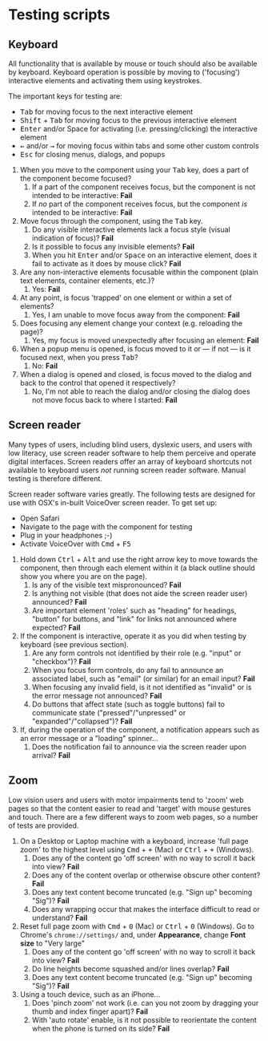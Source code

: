 # Testing scripts

## Keyboard

All functionality that is available by mouse or touch should also be available by keyboard. Keyboard operation is possible by moving to ('focusing') interactive elements and activating them using keystrokes.

The important keys for testing are:

* <kbd>Tab</kbd> for moving focus to the next interactive element
* <kbd>Shift</kbd> + <kbd>Tab</kbd> for moving focus to the previous interactive element
* <kbd>Enter</kbd> and/or <knd>Space</kbd> for activating (i.e. pressing/clicking) the interactive element
* <kbd>←</kbd> and/or <kbd>→</kbd> for moving focus within tabs and some other custom controls
* <kbd>Esc</kbd> for closing menus, dialogs, and popups

1. When you move to the component using your <kbd>Tab</kbd> key, does a part of the component become focused?
    1. If a part of the component receives focus, but the component is not intended to be interactive: **Fail**
    2. If _no_ part of the component receives focus, but the component _is_ intended to be interactive: **Fail**
2. Move focus through the component, using the <kbd>Tab</kbd> key.
    1. Do any visible interactive elements lack a focus style (visual indication of focus)? **Fail**
    2. Is it possible to focus any invisible elements? **Fail**
    3. When you hit <kbd>Enter</kbd> and/or <kbd>Space</kbd> on an interactive element, does it fail to activate as it does by mouse click? **Fail**
3. Are any non-interactive elements focusable within the component (plain text elements, container elements, etc.)?
    1. Yes: **Fail**
4. At any point, is focus 'trapped' on one element or within a set of elements?
    1. Yes, I am unable to move focus away from the component: **Fail**
5. Does focusing any element change your context (e.g. reloading the page)?
    1. Yes, my focus is moved unexpectedly after focusing an element: **Fail**
6. When a popup menu is opened, is focus moved to it or — if not — is it focused next, when you press <kbd>Tab</kbd>?
    1. No: **Fail**
7. When a dialog is opened and closed, is focus moved to the dialog and back to the control that opened it respectively?
    1. No, I'm not able to reach the dialog and/or closing the dialog does not move focus back to where I started: **Fail**

## Screen reader

Many types of users, including blind users, dyslexic users, and users with low literacy, use screen reader software to help them perceive and operate digital interfaces. Screen readers offer an array of keyboard shortcuts not available to keyboard users _not_ running screen reader software. Manual testing is therefore different.

Screen reader software varies greatly. The following tests are designed for use with OSX's in-built VoiceOver screen reader. To get set up:

* Open Safari
* Navigate to the page with the component for testing
* Plug in your headphones ;-)
* Activate VoiceOver with <kbd>Cmd</kbd> + <kbd>F5</kbd>

1. Hold down <kbd>Ctrl</kbd> + <kbd>Alt</kbd> and use the right arrow key to move towards the component, then through each element within it (a black outline should show you where you are on the page).
    1. Is any of the visible text mispronounced? **Fail**
    2. Is anything not visible (that does not aide the screen reader user) announced? **Fail**
    3. Are important element 'roles' such as "heading" for headings, "button" for buttons, and "link" for links not announced where expected? **Fail**
2. If the component is interactive, operate it as you did when testing by keyboard (see previous section).
    1. Are any form controls not identified by their role (e.g. "input" or "checkbox")? **Fail**
    2. When you focus form controls, do any fail to announce an associated label, such as "email" (or similar) for an email input? **Fail**
    3. When focusing any invalid field, is it not identified as "invalid" or is the error message not announced? **Fail**
    4. Do buttons that affect state (such as toggle buttons) fail to communicate state ("pressed"/"unpressed" or "expanded"/"collapsed")? **Fail**
3. If, during the operation of the component, a notification appears such as an error message or a "loading" spinner...
    1. Does the notification fail to announce via the screen reader upon arrival? **Fail**

## Zoom


Low vision users and users with motor impairments tend to 'zoom' web pages so that the content easier to read and 'target' with mouse gestures and touch. There are a few different ways to zoom web pages, so a number of tests are provided.

1. On a Desktop or Laptop machine with a keyboard, increase 'full page zoom' to the highest level using <kbd>Cmd</kbd> + <kbd>+</kbd> (Mac) or <kbd>Ctrl</kbd> + <kbd>+</kbd> (Windows).
    1. Does any of the content go 'off screen' with no way to scroll it back into view? **Fail**
    2. Does any of the content overlap or otherwise obscure other content? **Fail**
    3. Does any text content become truncated (e.g. "Sign up" becoming "Sig")? **Fail**
    4. Does any wrapping occur that makes the interface difficult to read or understand? **Fail**
2. Reset full page zoom with <kbd>Cmd</kbd> + <kbd>0</kbd> (Mac) or <kbd>Ctrl</kbd> + <kbd>0</kbd> (Windows). Go to Chrome's `chrome://settings/` and, under **Appearance**, change **Font size** to "Very large"
    1. Does any of the content go 'off screen' with no way to scroll it back into view? **Fail**
    2. Do line heights become squashed and/or lines overlap? **Fail**
    3. Does any text content become truncated (e.g. "Sign up" becoming "Sig")? **Fail**
3. Using a touch device, such as an iPhone...
    1. Does 'pinch zoom' not work (i.e. can you not zoom by dragging your thumb and index finger apart)? **Fail**
    2. With 'auto rotate' enable, is it not possible to reorientate the content when the phone is turned on its side? **Fail**
